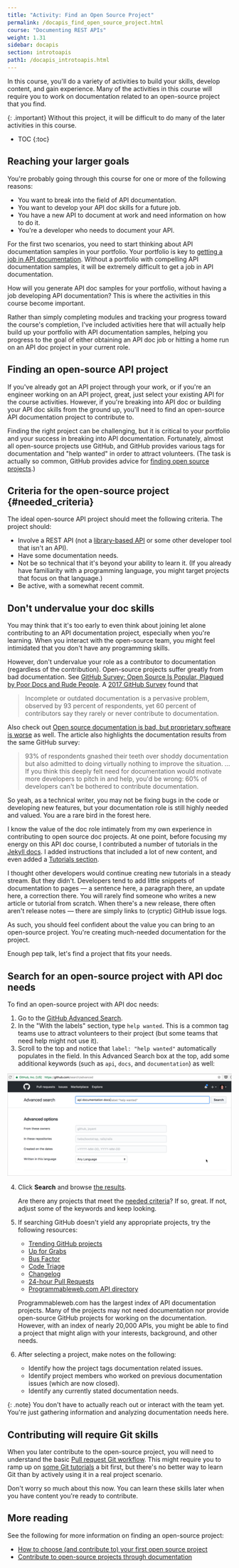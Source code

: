 ```yaml
---
title: "Activity: Find an Open Source Project"
permalink: /docapis_find_open_source_project.html
course: "Documenting REST APIs"
weight: 1.31
sidebar: docapis
section: introtoapis
path1: /docapis_introtoapis.html
---
```


In this course, you'll do a variety of activities to build your skills, develop content, and gain experience. Many of the activities in this course will require you to work on documentation related to an open-source project that you find.

{: .important}
Without this project, it will be difficult to do many of the later activities in this course.

* TOC
{:toc}

## Reaching your larger goals

You're probably going through this course for one or more of the following reasons:

* You want to break into the field of API documentation.
* You want to develop your API doc skills for a future job.
* You have a new API to document at work and need information on how to do it.
* You're a developer who needs to document your API.

For the first two scenarios, you need to start thinking about API documentation samples in your portfolio. Your portfolio is key to [getting a job in API documentation](jobapis.html). Without a portfolio with compelling API documentation samples, it will be extremely difficult to get a job in API documentation.

How will you generate API doc samples for your portfolio, without having a job developing API documentation? This is where the activities in this course become important.

Rather than simply completing modules and tracking your progress toward the course's completion, I've included activities here that will actually help build up your portfolio with API documentation samples, helping you progress to the goal of either obtaining an API doc job or hitting a home run on an API doc project in your current role.

## Finding an open-source API project

If you've already got an API project through your work, or if you're an engineer working on an API project, great, just select your existing API for the course activities. However, if you're breaking into API doc or building your API doc skills from the ground up, you'll need to find an open-source API documentation project to contribute to.

Finding the right project can be challenging, but it is critical to your portfolio and your success in breaking into API documentation. Fortunately, almost all open-source projects use GitHub, and GitHub provides various tags for documentation and "help wanted" in order to attract volunteers. (The task is actually so common, GitHub provides advice for [finding open source projects](https://help.github.com/articles/finding-open-source-projects-on-github/).)

## Criteria for the open-source project {#needed_criteria}

The ideal open-source API project should meet the following criteria. The project should:

* Involve a REST API (not a [library-based API](nativelibraryapis_overview.html) or some other developer tool that isn't an API).
* Have some documentation needs.
* Not be so technical that it's beyond your ability to learn it. (If you already have familiarity with a programming language, you might target projects that focus on that language.)
* Be active, with a somewhat recent commit.

## Don't undervalue your doc skills

You may think that it's too early to even think about joining let alone contributing to an API documentation project, especially when you're learning. When you interact with the open-source team, you might feel intimidated that you don't have any programming skills.

However, don't undervalue your role as a contributor to documentation (regardless of the contribution). Open-source projects suffer greatly from bad documentation. See [GitHub Survey: Open Source Is Popular, Plagued by Poor Docs and Rude People](https://adtmag.com/articles/2017/06/05/open-source-survey.aspx). A [2017 GitHub Survey](http://opensourcesurvey.org/2017/) found that

> Incomplete or outdated documentation is a pervasive problem, observed by 93 percent of respondents, yet 60 percent of contributors say they rarely or never contribute to documentation.

Also check out [Open source documentation is bad, but proprietary software is worse](https://www.techrepublic.com/article/open-source-documentation-is-bad-but-proprietary-software-is-worse/) as well. The article also highlights the documentation results from the same GitHub survey:

> 93% of respondents gnashed their teeth over shoddy documentation but also admitted to doing virtually nothing to improve the situation. ... If you think this deeply felt need for documentation would motivate more developers to pitch in and help, you'd be wrong: 60% of developers can't be bothered to contribute documentation.

So yeah, as a technical writer, you may not be fixing bugs in the code or developing new features, but your documentation role is still highly needed and valued. You are a rare bird in the forest here.

I know the value of the doc role intimately from my own experience in contributing to open source doc projects. At one point, before focusing my energy on this API doc course, I contributed a number of tutorials in the [Jekyll docs](https://jekyllrb.com/docs/home/). I added instructions that included a lot of new content, and even added a [Tutorials section](https://jekyllrb.com/tutorials/home/).

I thought other developers would continue creating new tutorials in a steady stream. But they didn't. Developers tend to add little snippets of documentation to pages &mdash; a sentence here, a paragraph there, an update here, a correction there. You will rarely find someone who writes a new article or tutorial from scratch. When there's a new release, there often aren't release notes &mdash; there are simply links to (cryptic) GitHub issue logs.

As such, you should feel confident about the value you can bring to an open-source project. You're creating much-needed documentation for the project.

Enough pep talk, let's find a project that fits your needs.

## Search for an open-source project with API doc needs

To find an open-source project with API doc needs:

1.  Go to the [GitHub Advanced Search](https://github.com/search/advanced).
2.  In the "With the labels" section, type `help wanted`. This is a common tag teams use to attract volunteers to their project (but some teams that need help might not use it).
3.  Scroll to the top and notice that `label: "help wanted"` automatically populates in the field. In this Advanced Search box at the top, add some additional keywords (such as `api`, `docs`, and `documentation`) as well:

   <a href="https://github.com/search?utf8=%E2%9C%93&q=api+documentation+docs+label%3A%22help+wanted%22&type=Repositories&ref=advsearch&l=&l="><img src="images/githubopensourceprojects.png"/></a>

4.  Click **Search** and browse [the results](ttps://github.com/search?utf8=%E2%9C%93&q=api+documentation+docs+label%3A%22help+wanted%22&type=Repositories&ref=advsearch&l=&l=).

    Are there any projects that meet the [needed criteria](#needed_criteria)? If so, great. If not, adjust some of the keywords and keep looking.

5.  If searching GitHub doesn't yield any appropriate projects, try the following resources:

    * [Trending GitHub projects](https://github.com/trending)
    * [Up for Grabs](http://up-for-grabs.net/#/)
    * [Bus Factor](https://libraries.io/experiments/bus-factor)
    * [Code Triage](https://www.codetriage.com/)
    * [Changelog](https://changelog.com/)
    * [24-hour Pull Requests](https://24pullrequests.com)
    * [Programmableweb.com API directory](https://www.programmableweb.com/category/all/apis)

    Programmableweb.com has the largest index of API documentation projects. Many of the projects may not need documentation nor provide open-source GitHub projects for working on the documentation. However, with an index of nearly 20,000 APIs, you might be able to find a project that might align with your interests, background, and other needs.

6.  After selecting a project, make notes on the following:

    * Identify how the project tags documentation related issues.
    * Identify project members who worked on previous documentation issues (which are now closed).
    * Identify any currently stated documentation needs.

{: .note}
You don't have to actually reach out or interact with the team yet. You're just gathering information and analyzing documentation needs here.

## Contributing will require Git skills

When you later contribute to the open-source project, you will need to understand the basic [Pull request Git workflow](pubapis_github_pull_requests.html). This might require you to ramp up on [some Git tutorials](https://www.atlassian.com/git/tutorials) a bit first, but there's no better way to learn Git than by actively using it in a real project scenario.

Don't worry so much about this now. You can learn these skills later when you have content you're ready to contribute.

## More reading

See the following for more information on finding an open-source project:

* [How to choose (and contribute to) your first open source project](https://github.com/collections/choosing-projects)
* [Contribute to open-source projects through documentation](https://mapzen.com/blog/open-source-docs/)
